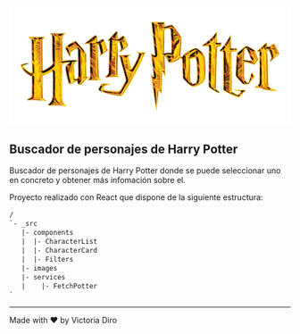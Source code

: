 ![Harry Potter](/src/images/HarryPotterLogo.png)

## Buscador de personajes de Harry Potter

Buscador de personajes de Harry Potter donde se puede seleccionar uno en concreto y obtener más infomación sobre el.

Proyecto realizado con React que dispone de la siguiente estructura:

```
/
`- _src
   |- components
   |  |- CharacterList
   |  |- CharacterCard
   |  |- Filters
   |- images
   |- services
   |    |- FetchPotter
`
```

***

Made with ♥ by Victoria Diro